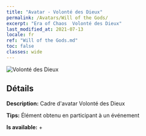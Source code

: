 ```yaml
---
title: "Avatar - Volonté des Dieux"
permalink: /Avatars/Will of the Gods/
excerpt: "Era of Chaos  Volonté des Dieux"
last_modified_at: 2021-07-13
locale: fr
ref: "Will of the Gods.md"
toc: false
classes: wide
---
```

 ![Volonté des Dieux](/images/a/avatarFrame_30.png)

## Détails

 **Description:** Cadre d'avatar Volonté des Dieux 

 **Tips:** Élément obtenu en participant à un événement 

 **Is available:**  + 

